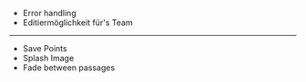 * Error handling
* Editiermöglichkeit für's Team
---

* Save Points
* Splash Image
* Fade between passages
